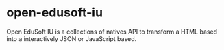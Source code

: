 # open-edusoft-iu

Open EduSoft IU is a collections of natives API to transform a HTML based into a interactively JSON or JavaScript based.
